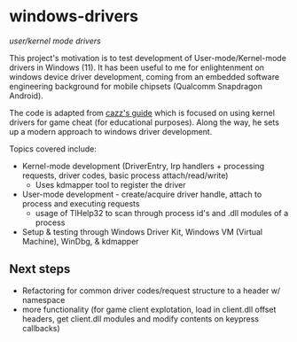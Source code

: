 # windows-drivers
 *user/kernel mode drivers*

This project's motivation is to test development of User-mode/Kernel-mode drivers in Windows (11). It has been useful to me for enlightenment on windows device driver development, coming from an embedded software engineering background for mobile chipsets (Qualcomm Snapdragon Android).

The code is adapted from [cazz's guide](https://www.youtube.com/watch?v=n463QJ4cjsU) which is focused on using kernel drivers for game cheat (for educational purposes). Along the way, he sets up a modern approach to windows driver development.


Topics covered include:
- Kernel-mode development (DriverEntry, Irp handlers + processing requests, driver codes, basic process attach/read/write)
  - Uses kdmapper tool to register the driver
- User-mode development - create/acquire driver handle, attach to process and executing requests
  - usage of TlHelp32 to scan through process id's and .dll modules of a process
- Setup & testing through Windows Driver Kit, Windows VM (Virtual Machine), WinDbg, & kdmapper
  
## Next steps
- Refactoring for common driver codes/request structure to a header w/ namespace
- more functionality (for game client explotation, load in client.dll offset headers, get client.dll modules and modify contents on keypress callbacks)